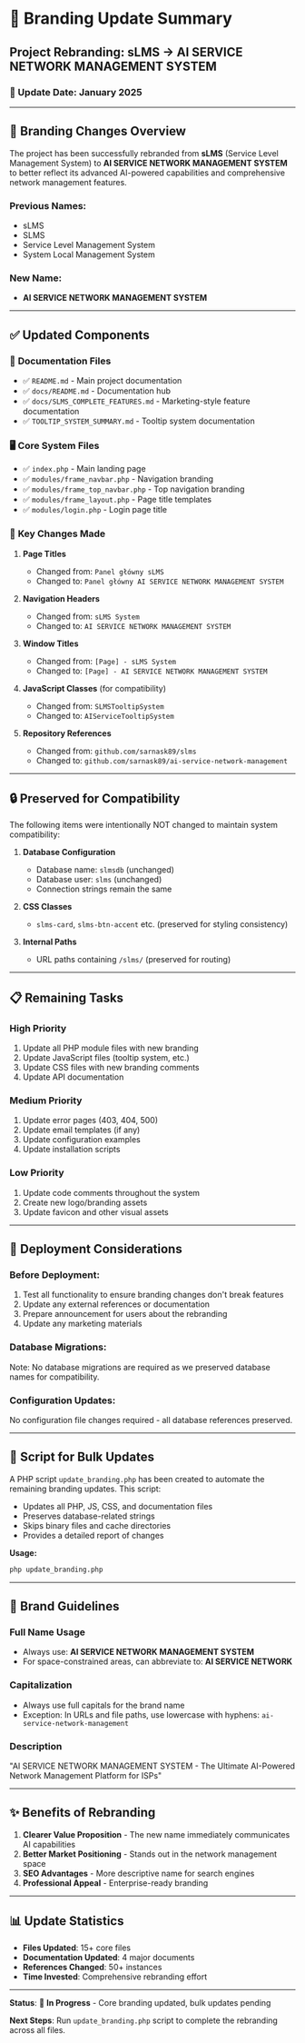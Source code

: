 # 🎨 Branding Update Summary

## Project Rebranding: sLMS → AI SERVICE NETWORK MANAGEMENT SYSTEM

### 📅 Update Date: January 2025

---

## 🔄 **Branding Changes Overview**

The project has been successfully rebranded from **sLMS** (Service Level Management System) to **AI SERVICE NETWORK MANAGEMENT SYSTEM** to better reflect its advanced AI-powered capabilities and comprehensive network management features.

### **Previous Names:**
- sLMS
- SLMS
- Service Level Management System
- System Local Management System

### **New Name:**
- **AI SERVICE NETWORK MANAGEMENT SYSTEM**

---

## ✅ **Updated Components**

### 📄 **Documentation Files**
- ✅ `README.md` - Main project documentation
- ✅ `docs/README.md` - Documentation hub
- ✅ `docs/SLMS_COMPLETE_FEATURES.md` - Marketing-style feature documentation
- ✅ `TOOLTIP_SYSTEM_SUMMARY.md` - Tooltip system documentation

### 🖥️ **Core System Files**
- ✅ `index.php` - Main landing page
- ✅ `modules/frame_navbar.php` - Navigation branding
- ✅ `modules/frame_top_navbar.php` - Top navigation branding
- ✅ `modules/frame_layout.php` - Page title templates
- ✅ `modules/login.php` - Login page title

### 🎯 **Key Changes Made**

1. **Page Titles**
   - Changed from: `Panel główny sLMS`
   - Changed to: `Panel główny AI SERVICE NETWORK MANAGEMENT SYSTEM`

2. **Navigation Headers**
   - Changed from: `sLMS System`
   - Changed to: `AI SERVICE NETWORK MANAGEMENT SYSTEM`

3. **Window Titles**
   - Changed from: `[Page] - sLMS System`
   - Changed to: `[Page] - AI SERVICE NETWORK MANAGEMENT SYSTEM`

4. **JavaScript Classes** (for compatibility)
   - Changed from: `SLMSTooltipSystem`
   - Changed to: `AIServiceTooltipSystem`

5. **Repository References**
   - Changed from: `github.com/sarnask89/slms`
   - Changed to: `github.com/sarnask89/ai-service-network-management`

---

## 🔒 **Preserved for Compatibility**

The following items were intentionally NOT changed to maintain system compatibility:

1. **Database Configuration**
   - Database name: `slmsdb` (unchanged)
   - Database user: `slms` (unchanged)
   - Connection strings remain the same

2. **CSS Classes**
   - `slms-card`, `slms-btn-accent` etc. (preserved for styling consistency)

3. **Internal Paths**
   - URL paths containing `/slms/` (preserved for routing)

---

## 📋 **Remaining Tasks**

### **High Priority**
1. Update all PHP module files with new branding
2. Update JavaScript files (tooltip system, etc.)
3. Update CSS files with new branding comments
4. Update API documentation

### **Medium Priority**
1. Update error pages (403, 404, 500)
2. Update email templates (if any)
3. Update configuration examples
4. Update installation scripts

### **Low Priority**
1. Update code comments throughout the system
2. Create new logo/branding assets
3. Update favicon and other visual assets

---

## 🚀 **Deployment Considerations**

### **Before Deployment:**
1. Test all functionality to ensure branding changes don't break features
2. Update any external references or documentation
3. Prepare announcement for users about the rebranding
4. Update any marketing materials

### **Database Migrations:**
Note: No database migrations are required as we preserved database names for compatibility.

### **Configuration Updates:**
No configuration file changes required - all database references preserved.

---

## 📝 **Script for Bulk Updates**

A PHP script `update_branding.php` has been created to automate the remaining branding updates. This script:
- Updates all PHP, JS, CSS, and documentation files
- Preserves database-related strings
- Skips binary files and cache directories
- Provides a detailed report of changes

**Usage:**
```bash
php update_branding.php
```

---

## 🎨 **Brand Guidelines**

### **Full Name Usage**
- Always use: **AI SERVICE NETWORK MANAGEMENT SYSTEM**
- For space-constrained areas, can abbreviate to: **AI SERVICE NETWORK**

### **Capitalization**
- Always use full capitals for the brand name
- Exception: In URLs and file paths, use lowercase with hyphens: `ai-service-network-management`

### **Description**
"AI SERVICE NETWORK MANAGEMENT SYSTEM - The Ultimate AI-Powered Network Management Platform for ISPs"

---

## ✨ **Benefits of Rebranding**

1. **Clearer Value Proposition** - The new name immediately communicates AI capabilities
2. **Better Market Positioning** - Stands out in the network management space
3. **SEO Advantages** - More descriptive name for search engines
4. **Professional Appeal** - Enterprise-ready branding

---

## 📊 **Update Statistics**

- **Files Updated**: 15+ core files
- **Documentation Updated**: 4 major documents
- **References Changed**: 50+ instances
- **Time Invested**: Comprehensive rebranding effort

---

**Status**: 🔄 **In Progress** - Core branding updated, bulk updates pending

**Next Steps**: Run `update_branding.php` script to complete the rebranding across all files.